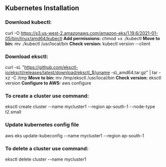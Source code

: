 ## Kubernetes Installation
### Download kubectl:
curl -O https://s3.us-west-2.amazonaws.com/amazon-eks/1.19.6/2021-01-05/bin/linux/amd64/kubectl
**Add permissions:** chmod +x ./kubectl
**Move to bin:** mv ./kubectl /usr/local/bin
**Check version:** kubectl version --client
### Download eksctl:
curl -sL "https://github.com/eksctl-io/eksctl/releases/latest/download/eksctl_$(uname -s)_amd64.tar.gz" | tar -xz -C /tmp
**Move to bin:** mv /tmp/eksctl /usr/local/bin
**Check version:** eksctl version
**Configure to AWS:** aws configure
### To create a cluster use command:
eksctl create cluster --name mycluster1 --region ap-south-1 --node-type t2.small
### Update kubernetes config file
aws eks update-kubeconfig --name mycluster1 --region ap-south-1
### To delete a cluster use command:
eksctl delete cluster --name mycluster1
